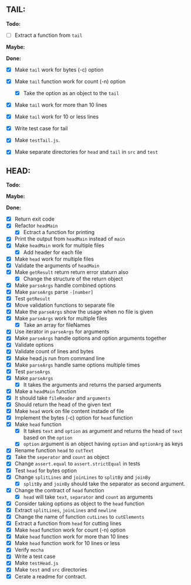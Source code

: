 ## **TAIL:**
  **Todo:**
  - [ ] Extract a function from `tail`

  **Maybe:**


  **Done:**
  - [x] Make `tail` work for bytes (-c) option
  - [x] Make `tail` function work for count (-n) option
    - [x] Take the option as an object to the `tail`
  - [x] Make `tail` work for more than 10 lines
  - [x] Make `tail` work for 10 or less lines
  - [x] Write test case for tail
  - [x] Make `testTail.js`.
  - [x] Make separate directories for `head` and `tail` in `src` and `test`


## **HEAD:**
  **Todo:**

  **Maybe:**

  **Done:**
  - [x] Return exit code
  - [x] Refactor `headMain`
    - [x] Ectract a function for printing
  - [x] Print the output from `headMain` instead of `main`
  - [x] Make `headMain` work for multiple files
    - [x] Add header for each file
  - [x] Make `head` work for multiple files
  - [x] Validate the arguments of `headMain`
  - [x] Make `getResult` return return error staturn also
    -[x] Change the structure of the return object
  - [x] Make `parseArgs` handle combined options
  - [x] Make `parseArgs` parse `-[number]`
  - [x] Test `getResult`
  - [x] Move validation functions to separate file
  - [x] Make the `parseArgs` show the usage when no file is given
  - [x] Make `parseArgs` work for multiple files
    - [x] Take an array for fileNames
  - [x] Use iterator in `parseArgs` for arguments
  - [x] Make `parseArgs` handle options and option arguments together 
  - [x] Validate options
  - [x] Validate count of lines and bytes
  - [x] Make head.js run from command line
  - [x] Make `parseArgs` handle same options multiple times
  - [x] Test `parseArgs`
  - [x] Make `parseArgs`
    - [x] It takes the arguments and returns the parsed arguments
  - [x] Make a `headMain` function
  - [x] It should take `fileReader` and `arguments` 
  - [x] Should return the head of the given text
  - [x] Make `head` work on file content instade of file
  - [x] Implement the bytes (-c) option for `head` function
  - [x] Make `head` function
    - [x] It takes `text` and `option` as argument and returns the head of `text` based on the `option`
    - [x] `option` argument is an object having `option` and `optionArg` as keys
  - [x] Rename function `head` to `cutText`
  - [x] Take the `seperator` and `count` as object
  - [x] Change `assert.equal` to `assert.strictEqual` in tests
  - [x] Test `head` for bytes option
  - [x] Change `splitLines` and `joinLines` to `splitBy` and `joinBy`
    - [x] `splitBy` and `joinBy` should take the separator as second argument.
  - [x] Change the contract of `head` function
    - [x] `head` will take `text`, `separator` and `count` as arguments
  - [x] Consider taking options as object to the `head` function
  - [x] Extract `splitLines`, `joinLines` and `newline`
  - [x] Change the name of function `cutLines` to `cutElements`
  - [x] Extract a function from `head` for cutting lines
  - [x] Make `head` function work for count (-n) option
  - [x] Make `head` function work for more than 10 lines
  - [x] Make `head` function work for 10 lines or less
  - [x] Verify `mocha`
  - [x] Write a test case
  - [x] Make `testHead.js`
  - [x] Make `test` and `src` directories
  - [x] Cerate a readme for contract.
